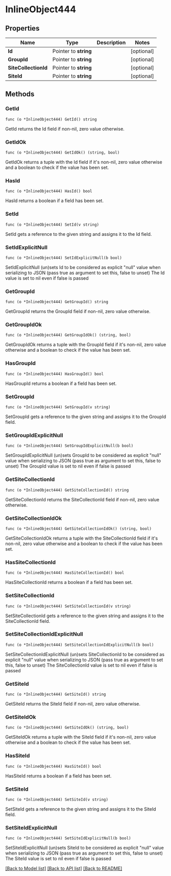 # InlineObject444

## Properties

Name | Type | Description | Notes
------------ | ------------- | ------------- | -------------
**Id** | Pointer to **string** |  | [optional] 
**GroupId** | Pointer to **string** |  | [optional] 
**SiteCollectionId** | Pointer to **string** |  | [optional] 
**SiteId** | Pointer to **string** |  | [optional] 

## Methods

### GetId

`func (o *InlineObject444) GetId() string`

GetId returns the Id field if non-nil, zero value otherwise.

### GetIdOk

`func (o *InlineObject444) GetIdOk() (string, bool)`

GetIdOk returns a tuple with the Id field if it's non-nil, zero value otherwise
and a boolean to check if the value has been set.

### HasId

`func (o *InlineObject444) HasId() bool`

HasId returns a boolean if a field has been set.

### SetId

`func (o *InlineObject444) SetId(v string)`

SetId gets a reference to the given string and assigns it to the Id field.

### SetIdExplicitNull

`func (o *InlineObject444) SetIdExplicitNull(b bool)`

SetIdExplicitNull (un)sets Id to be considered as explicit "null" value
when serializing to JSON (pass true as argument to set this, false to unset)
The Id value is set to nil even if false is passed
### GetGroupId

`func (o *InlineObject444) GetGroupId() string`

GetGroupId returns the GroupId field if non-nil, zero value otherwise.

### GetGroupIdOk

`func (o *InlineObject444) GetGroupIdOk() (string, bool)`

GetGroupIdOk returns a tuple with the GroupId field if it's non-nil, zero value otherwise
and a boolean to check if the value has been set.

### HasGroupId

`func (o *InlineObject444) HasGroupId() bool`

HasGroupId returns a boolean if a field has been set.

### SetGroupId

`func (o *InlineObject444) SetGroupId(v string)`

SetGroupId gets a reference to the given string and assigns it to the GroupId field.

### SetGroupIdExplicitNull

`func (o *InlineObject444) SetGroupIdExplicitNull(b bool)`

SetGroupIdExplicitNull (un)sets GroupId to be considered as explicit "null" value
when serializing to JSON (pass true as argument to set this, false to unset)
The GroupId value is set to nil even if false is passed
### GetSiteCollectionId

`func (o *InlineObject444) GetSiteCollectionId() string`

GetSiteCollectionId returns the SiteCollectionId field if non-nil, zero value otherwise.

### GetSiteCollectionIdOk

`func (o *InlineObject444) GetSiteCollectionIdOk() (string, bool)`

GetSiteCollectionIdOk returns a tuple with the SiteCollectionId field if it's non-nil, zero value otherwise
and a boolean to check if the value has been set.

### HasSiteCollectionId

`func (o *InlineObject444) HasSiteCollectionId() bool`

HasSiteCollectionId returns a boolean if a field has been set.

### SetSiteCollectionId

`func (o *InlineObject444) SetSiteCollectionId(v string)`

SetSiteCollectionId gets a reference to the given string and assigns it to the SiteCollectionId field.

### SetSiteCollectionIdExplicitNull

`func (o *InlineObject444) SetSiteCollectionIdExplicitNull(b bool)`

SetSiteCollectionIdExplicitNull (un)sets SiteCollectionId to be considered as explicit "null" value
when serializing to JSON (pass true as argument to set this, false to unset)
The SiteCollectionId value is set to nil even if false is passed
### GetSiteId

`func (o *InlineObject444) GetSiteId() string`

GetSiteId returns the SiteId field if non-nil, zero value otherwise.

### GetSiteIdOk

`func (o *InlineObject444) GetSiteIdOk() (string, bool)`

GetSiteIdOk returns a tuple with the SiteId field if it's non-nil, zero value otherwise
and a boolean to check if the value has been set.

### HasSiteId

`func (o *InlineObject444) HasSiteId() bool`

HasSiteId returns a boolean if a field has been set.

### SetSiteId

`func (o *InlineObject444) SetSiteId(v string)`

SetSiteId gets a reference to the given string and assigns it to the SiteId field.

### SetSiteIdExplicitNull

`func (o *InlineObject444) SetSiteIdExplicitNull(b bool)`

SetSiteIdExplicitNull (un)sets SiteId to be considered as explicit "null" value
when serializing to JSON (pass true as argument to set this, false to unset)
The SiteId value is set to nil even if false is passed

[[Back to Model list]](../README.md#documentation-for-models) [[Back to API list]](../README.md#documentation-for-api-endpoints) [[Back to README]](../README.md)


